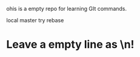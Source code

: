 ohis is a empty repo for learning GIt commands.

local master try rebase

# Leave a empty line as \n!
